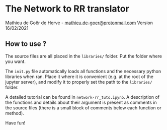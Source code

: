 # The Network to RR translator

Mathieu de Goër de Herve - mathieu.de-goer@protonmail.com
Version 16/02/2021

## How to use ?

The source files are all placed in the `libraries/` folder. Put the folder where you want.

The `init.py` file automatically loads all functions and the necessary python libraries when ran. Place it where it is convenient (e.g. at the root of the jupyter server), and modify it to properly set the path to the `libraries/` folder.

A detailed tutorial can be found in `network-rr_tuto.ipynb`. A description of the functions and details about their argument is present as comments in the source files (there is a small block of comments below each function or method).

Have fun!
